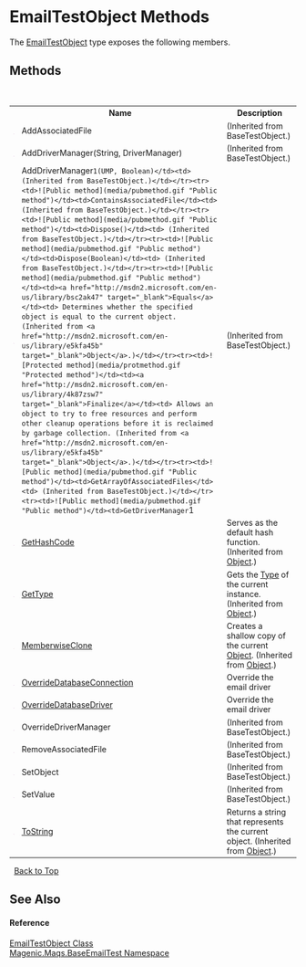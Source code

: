 # EmailTestObject Methods
 

The <a href="#/MAQS_5/Email_AUTOGENERATED/EmailTestObject_Class">EmailTestObject</a> type exposes the following members.


## Methods
&nbsp;<table><tr><th></th><th>Name</th><th>Description</th></tr><tr><td>![Public method](media/pubmethod.gif "Public method")</td><td>AddAssociatedFile</td><td> (Inherited from BaseTestObject.)</td></tr><tr><td>![Public method](media/pubmethod.gif "Public method")</td><td>AddDriverManager(String, DriverManager)</td><td> (Inherited from BaseTestObject.)</td></tr><tr><td>![Public method](media/pubmethod.gif "Public method")</td><td>AddDriverManager``1(UMP, Boolean)</td><td> (Inherited from BaseTestObject.)</td></tr><tr><td>![Public method](media/pubmethod.gif "Public method")</td><td>ContainsAssociatedFile</td><td> (Inherited from BaseTestObject.)</td></tr><tr><td>![Public method](media/pubmethod.gif "Public method")</td><td>Dispose()</td><td> (Inherited from BaseTestObject.)</td></tr><tr><td>![Public method](media/pubmethod.gif "Public method")</td><td>Dispose(Boolean)</td><td> (Inherited from BaseTestObject.)</td></tr><tr><td>![Public method](media/pubmethod.gif "Public method")</td><td><a href="http://msdn2.microsoft.com/en-us/library/bsc2ak47" target="_blank">Equals</a></td><td>
Determines whether the specified object is equal to the current object.
 (Inherited from <a href="http://msdn2.microsoft.com/en-us/library/e5kfa45b" target="_blank">Object</a>.)</td></tr><tr><td>![Protected method](media/protmethod.gif "Protected method")</td><td><a href="http://msdn2.microsoft.com/en-us/library/4k87zsw7" target="_blank">Finalize</a></td><td>
Allows an object to try to free resources and perform other cleanup operations before it is reclaimed by garbage collection.
 (Inherited from <a href="http://msdn2.microsoft.com/en-us/library/e5kfa45b" target="_blank">Object</a>.)</td></tr><tr><td>![Public method](media/pubmethod.gif "Public method")</td><td>GetArrayOfAssociatedFiles</td><td> (Inherited from BaseTestObject.)</td></tr><tr><td>![Public method](media/pubmethod.gif "Public method")</td><td>GetDriverManager``1</td><td> (Inherited from BaseTestObject.)</td></tr><tr><td>![Public method](media/pubmethod.gif "Public method")</td><td><a href="http://msdn2.microsoft.com/en-us/library/zdee4b3y" target="_blank">GetHashCode</a></td><td>
Serves as the default hash function.
 (Inherited from <a href="http://msdn2.microsoft.com/en-us/library/e5kfa45b" target="_blank">Object</a>.)</td></tr><tr><td>![Public method](media/pubmethod.gif "Public method")</td><td><a href="http://msdn2.microsoft.com/en-us/library/dfwy45w9" target="_blank">GetType</a></td><td>
Gets the <a href="http://msdn2.microsoft.com/en-us/library/42892f65" target="_blank">Type</a> of the current instance.
 (Inherited from <a href="http://msdn2.microsoft.com/en-us/library/e5kfa45b" target="_blank">Object</a>.)</td></tr><tr><td>![Protected method](media/protmethod.gif "Protected method")</td><td><a href="http://msdn2.microsoft.com/en-us/library/57ctke0a" target="_blank">MemberwiseClone</a></td><td>
Creates a shallow copy of the current <a href="http://msdn2.microsoft.com/en-us/library/e5kfa45b" target="_blank">Object</a>.
 (Inherited from <a href="http://msdn2.microsoft.com/en-us/library/e5kfa45b" target="_blank">Object</a>.)</td></tr><tr><td>![Public method](media/pubmethod.gif "Public method")</td><td><a href="#/MAQS_5/Email_AUTOGENERATED/EmailTestObject-OverrideDatabaseConnection_Method">OverrideDatabaseConnection</a></td><td>
Override the email driver</td></tr><tr><td>![Public method](media/pubmethod.gif "Public method")</td><td><a href="#/MAQS_5/Email_AUTOGENERATED/EmailTestObject-OverrideDatabaseDriver_Method">OverrideDatabaseDriver</a></td><td>
Override the email driver</td></tr><tr><td>![Public method](media/pubmethod.gif "Public method")</td><td>OverrideDriverManager</td><td> (Inherited from BaseTestObject.)</td></tr><tr><td>![Public method](media/pubmethod.gif "Public method")</td><td>RemoveAssociatedFile</td><td> (Inherited from BaseTestObject.)</td></tr><tr><td>![Public method](media/pubmethod.gif "Public method")</td><td>SetObject</td><td> (Inherited from BaseTestObject.)</td></tr><tr><td>![Public method](media/pubmethod.gif "Public method")</td><td>SetValue</td><td> (Inherited from BaseTestObject.)</td></tr><tr><td>![Public method](media/pubmethod.gif "Public method")</td><td><a href="http://msdn2.microsoft.com/en-us/library/7bxwbwt2" target="_blank">ToString</a></td><td>
Returns a string that represents the current object.
 (Inherited from <a href="http://msdn2.microsoft.com/en-us/library/e5kfa45b" target="_blank">Object</a>.)</td></tr></table>&nbsp;
<a href="#emailtestobject-methods">Back to Top</a>

## See Also


#### Reference
<a href="#/MAQS_5/Email_AUTOGENERATED/EmailTestObject_Class">EmailTestObject Class</a><br /><a href="#/MAQS_5/Email_AUTOGENERATED/Magenic-Maqs-BaseEmailTest_Namespace">Magenic.Maqs.BaseEmailTest Namespace</a><br />